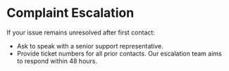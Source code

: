 # Complaint Escalation
If your issue remains unresolved after first contact:
- Ask to speak with a senior support representative.
- Provide ticket numbers for all prior contacts.
Our escalation team aims to respond within 48 hours.
